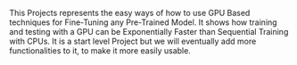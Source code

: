 This Projects represents the easy ways of how to use GPU Based techniques for Fine-Tuning any Pre-Trained Model. 
It shows how training and testing with a GPU can be Exponentially Faster than Sequential Training with CPUs. 
It is a start level Project but we will eventually add more functionalities to it, to make it more easily usable. 
